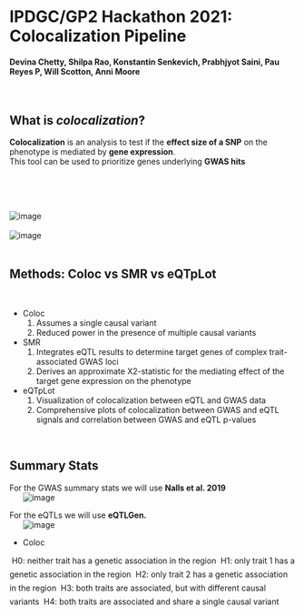 # IPDGC/GP2 Hackathon 2021: Colocalization Pipeline 
#### Devina Chetty, Shilpa Rao, Konstantin Senkevich, Prabhjyot Saini, Pau Reyes P, Will Scotton, Anni Moore

&nbsp;  

## What is _colocalization_?  
**Colocalization** is an analysis to test if the **effect size of a SNP** on the phenotype is mediated by **gene expression**.  
This tool can be used to prioritize genes underlying **GWAS hits**  

&nbsp;  
&nbsp;  
&nbsp;  

![image](https://user-images.githubusercontent.com/84042456/117986308-cbe19b00-b339-11eb-8f90-3f33959f0a12.png)  
&nbsp;  
![image](https://user-images.githubusercontent.com/84042456/117987145-82458000-b33a-11eb-99d4-1e3573a14276.png)  
&nbsp;
&nbsp;
&nbsp;

## Methods: Coloc vs SMR vs eQTpLot  
&nbsp;

* Coloc  
    1. Assumes a single causal variant  
    2. Reduced power in the presence of multiple causal variants  
* SMR  
    1. Integrates eQTL results to determine target genes of complex trait-associated GWAS loci  
    2. Derives an approximate X2-statistic for the mediating effect of the target gene expression on the phenotype  
* eQTpLot
    1. Visualization of colocalization between eQTL and GWAS data  
    2. Comprehensive plots of colocalization between GWAS and eQTL signals and correlation between GWAS and eQTL p-values

&nbsp;
## Summary Stats
For the GWAS summary stats we will use **Nalls et al. 2019**  
&nbsp;
&nbsp;
&nbsp;
![image](https://user-images.githubusercontent.com/64213922/118001110-6b8c3280-b314-11eb-87c1-4b1006ce4fbd.png)
&nbsp;  

For the eQTLs we will use **eQTLGen.**  
&nbsp;
&nbsp;
&nbsp;
![image](https://user-images.githubusercontent.com/64213922/118001201-7f379900-b314-11eb-8b03-764233e5114f.png)
&nbsp;


* Coloc  

 H0: neither trait has a genetic association in the region
 H1: only trait 1 has a genetic association in the region
 H2: only trait 2 has a genetic association in the region
 H3: both traits are associated, but with different causal variants
 H4: both traits are associated and share a single causal variant
